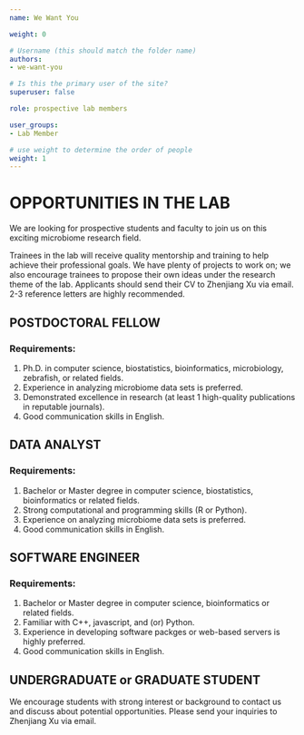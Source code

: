 ```yaml
---
name: We Want You

weight: 0

# Username (this should match the folder name)
authors:
- we-want-you

# Is this the primary user of the site?
superuser: false

role: prospective lab members

user_groups:
- Lab Member

# use weight to determine the order of people
weight: 1
---
```


# OPPORTUNITIES IN THE LAB
We are looking for prospective students and faculty to join us on this exciting microbiome research field.

Trainees in the lab will receive quality mentorship and training to help achieve their professional goals. We have plenty of projects to work on; we also encourage trainees to propose their own ideas under the research theme of the lab. Applicants should send their CV to Zhenjiang Xu via email. 2-3 reference letters are highly recommended.

## POSTDOCTORAL FELLOW
### Requirements:
1. Ph.D. in computer science, biostatistics, bioinformatics, microbiology, zebrafish, or related fields.
2. Experience in analyzing microbiome data sets is preferred.
3. Demonstrated excellence in research (at least 1 high-quality publications in reputable journals).
4. Good communication skills in English.

## DATA ANALYST
### Requirements:
1. Bachelor or Master degree in computer science, biostatistics, bioinformatics or related fields.
2. Strong computational and programming skills (R or Python).
3. Experience on analyzing microbiome data sets is preferred.
4. Good communication skills in English.

## SOFTWARE ENGINEER
### Requirements:
1. Bachelor or Master degree in computer science, bioinformatics or related fields.
2. Familiar with C++, javascript, and (or) Python.
3. Experience in developing software packges or web-based servers is highly preferred.
4. Good communication skills in English.

## UNDERGRADUATE or GRADUATE STUDENT
We encourage students with strong interest or background to contact us and discuss about potential opportunities. Please send your inquiries to Zhenjiang Xu via email.
